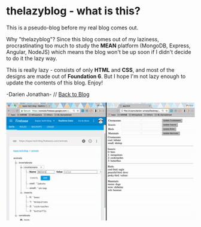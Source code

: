 # thelazyblog - what is this?

This is a pseudo-blog before my real blog comes out.

Why "thelazyblog"? Since this blog comes out of my laziness, procrastinating too much to study the **MEAN** platform (MongoDB, Express, Angular, NodeJS) which means the blog won't be up soon if I didn't decide to do it the lazy way.

This is really lazy - consists of only **HTML** and **CSS**, and most of the designs are made out of **Foundation 6**.
But I hope I'm not lazy enough to update the contents of this blog. Enjoy!

-Darien Jonathan- //  [Back to Blog](https://darienjonathan.github.io/thelazyblog)

![Hello](./realtime-demo.gif)

